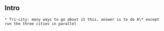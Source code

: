 ## Intro ##
    * Tri-city: many ways to go about it this, answer is to do A\* except run the three cities in parallel
